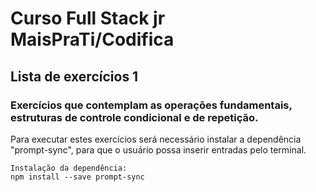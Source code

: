 #  Curso Full Stack jr MaisPraTi/Codifica
## Lista de exercícios 1
### Exercícios que contemplam as operações fundamentais, estruturas de controle condicional e de repetição.
Para executar estes exercícios será 
necessário instalar a dependência "prompt-sync", para que o usuário possa inserir entradas pelo terminal.

    Instalação da dependência:
    npm install --save prompt-sync
